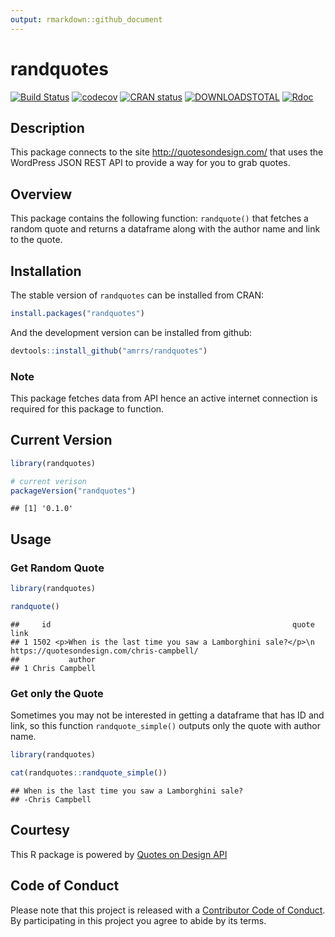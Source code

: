 ```yaml
---
output: rmarkdown::github_document
---
```


# randquotes

[![Build Status](https://travis-ci.org/amrrs/randquotes.svg?branch=master)](https://travis-ci.org/amrrs/randquotes) [![codecov](https://codecov.io/gh/amrrs/randquotes/branch/master/graph/badge.svg)](https://codecov.io/gh/amrrs/randquotes) [![CRAN status](https://www.r-pkg.org/badges/version/randquotes)](https://cran.r-project.org/package=randquotes) [![DOWNLOADSTOTAL](https://cranlogs.r-pkg.org/badges/grand-total/randquotes)](https://cranlogs.r-pkg.org/badges/grand-total/randquotes) [![Rdoc](http://www.rdocumentation.org/badges/version/randquotes)](http://www.rdocumentation.org/packages/randquotes) 


## Description

This package connects to the site <http://quotesondesign.com/> that uses the WordPress JSON REST API to provide a way for you to grab quotes.

## Overview

This package contains the following function:
`randquote()` that fetches a random quote and returns a dataframe along with the author name and link to the quote.

## Installation

The stable version of `randquotes` can be installed from CRAN:


```r
install.packages("randquotes")
```

And the development version can be installed from github:


```r
devtools::install_github("amrrs/randquotes")
```



### Note

This package fetches data from API hence an active internet connection is required for this package to function.

## Current Version


```r
library(randquotes)

# current verison
packageVersion("randquotes")
```

```
## [1] '0.1.0'
```

## Usage

### Get Random Quote


```r
library(randquotes)

randquote()
```

```
##     id                                                      quote                                       link
## 1 1502 <p>When is the last time you saw a Lamborghini sale?</p>\n https://quotesondesign.com/chris-campbell/
##           author
## 1 Chris Campbell
```
### Get only the Quote

Sometimes you may not be interested in getting a dataframe that has ID and link, so this function `randquote_simple()` outputs only the quote with author name.


```r
library(randquotes)

cat(randquotes::randquote_simple())
```

```
## When is the last time you saw a Lamborghini sale?
## -Chris Campbell
```

## Courtesy

This R package is powered by [Quotes on Design API](https://quotesondesign.com/api/)

## Code of Conduct

Please note that this project is released with a [Contributor Code of Conduct](https://github.com/amrrs/randquotes/blob/master/CODE_OF_CONDUCT.md). By participating in this project you agree to abide by its terms.
